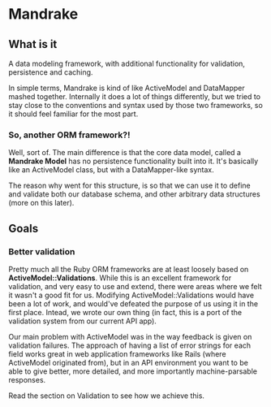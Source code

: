 # Mandrake

## What is it

A data modeling framework, with additional functionality for validation, persistence and caching.

In simple terms, Mandrake is kind of like ActiveModel and DataMapper mashed together.
Internally it does a lot of things differently, but we tried to stay close to the conventions
and syntax used by those two frameworks, so it should feel familiar for the most part.


### So, another ORM framework?!

Well, sort of. The main difference is that the core data model, called a **Mandrake Model** has no
persistence functionality built into it. It's basically like an ActiveModel class, but with a
DataMapper-like syntax.

The reason why went for this structure, is so that we can use it to define and validate both our database schema,
and other arbitrary data structures (more on this later).


## Goals

### Better validation

Pretty much all the Ruby ORM frameworks are at least loosely based on **ActiveModel::Validations**.
While this is an excellent framework for validation, and very easy to use and extend,
there were areas where we felt it wasn't a good fit for us. Modifying ActiveModel::Validations
would have been a lot of work, and would've defeated the purpose of us using it in the first place.
Intead, we wrote our own thing (in fact, this is a port of the validation system from our current API app).

Our main problem with ActiveModel was in the way feedback is given on validation failures. The approach of having a list of error strings
for each field works great in web application frameworks like Rails (where ActiveModel originated from), but in
an API environment you want to be able to give better, more detailed, and more importantly machine-parsable responses.

Read the section on Validation to see how we achieve this.
